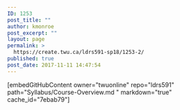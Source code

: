 ```yaml
---
ID: 1253
post_title: ""
author: kmonroe
post_excerpt: ""
layout: page
permalink: >
  https://create.twu.ca/ldrs591-sp18/1253-2/
published: true
post_date: 2017-11-11 14:47:54
---
```

[embedGitHubContent owner="twuonline" repo="ldrs591" path="Syllabus/Course-Overview.md " markdown="true" cache_id="7ebab79"]